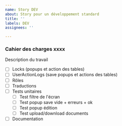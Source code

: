 ```yaml
---
name: Story DEV
about: Story pour un développement standard
title: ''
labels: DEV
assignees: ''

---
```


### Cahier des charges xxxx

Description du travail

- [ ] Locks (popups et action des tables)
- [ ] UserActionLogs (save popups et actions des tables)
- [ ] Rôles
- [ ] Traductions
- [ ] Tests unitaires
   - [ ] Test filtre de l'écran
   - [ ] Test popup save vide + erreurs + ok
   - [ ] Test popup édition
   - [ ] Test upload/download documents
- [ ] Documentation
